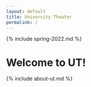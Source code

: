 ```yaml
---
layout: default
title: University Theater
permalink: /
---
```


<div markdown=1 class="alert alert-info">
{% include spring-2022.md %}
</div>

# Welcome to UT!

{% include about-ut.md %}
